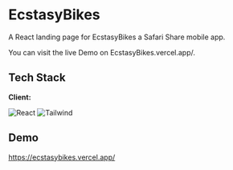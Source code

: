 # EcstasyBikes

A React landing page for EcstasyBikes a Safari Share mobile app.

You can visit the live Demo on EcstasyBikes.vercel.app/.


## Tech Stack
**Client:**

![React](https://img.shields.io/badge/React-20232A?style=for-the-badge&logo=react&logoColor=61DAFB)
![Tailwind](https://img.shields.io/badge/Tailwind_CSS-38B2AC?style=for-the-badge&logo=tailwind-css&logoColor=white)




## Demo

https://ecstasybikes.vercel.app/



